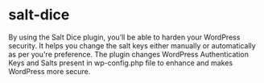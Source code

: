 # salt-dice
By using the Salt Dice plugin, you’ll be able to harden your WordPress security. It helps you change the salt keys either manually or automatically as per you're preference.
The plugin changes WordPress Authentication Keys and Salts present in wp-config.php file  to enhance and makes WordPress more secure.
